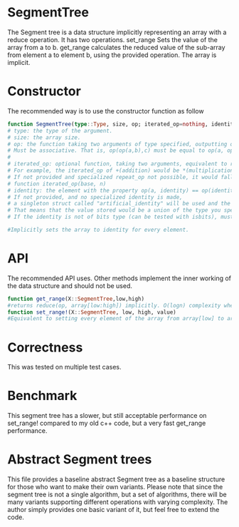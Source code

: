 # SegmentTree

The Segment tree is a data structure implicitly representing an array with a reduce operation. It has two operations.
set_range Sets the value of the array from a to b.
get_range calculates the reduced value of the sub-array from element a to element b, using the provided operation.
The array is implicit.

# Constructor

The recommended way is to use the constructor function as follow

```julia
function SegmentTree(type::Type, size, op; iterated_op=nothing, identity=nothing)
# type: the type of the argument.
# size: the array size.
# op: the function taking two arguments of type specified, outputting one answer of that type. (function (type,type)->type)
# Must be associative. That is, op(op(a,b),c) must be equal to op(a, op(b,c)) for every a, b, and c. 
# 
# iterated_op: optional function, taking two arguments, equivalent to reducing the same value to a single value
# For example, the iterated_op of +(addition) would be *(multiplication) and the iterated_op of *(multiplication) would be ^(exponentiation).
# If not provided and specialized repeat_op not possible, it would fall back to using the "exponentiation by squaring" rule.
# function iterated_op(base, n) 
# identity: the element with the property op(a, identity) == op(identity, a) == a for all a.
# If not provided, and no specialized identity is made,
# a singleton struct called "artificial_identity" will be used and the operations will be altered slightly to handle these cases.
# That means that the value stored would be a union of the type you specified and this special type.
# If the identity is not of bits type (can be tested with isbits), must instead be represented via a function ()->identity.

#Implicitly sets the array to identity for every element.
```
# API
The recommended API uses. Other methods implement the inner working of the data structure and should not be used.
```julia
function get_range(X::SegmentTree,low,high)
#returns reduce(op, array[low:high]) implicitly. O(logn) complexity where n is the size of the array.
function set_range!(X::SegmentTree, low, high, value)
#Equivalent to setting every element of the array from array[low] to array[high] to value "value". O(logn) complexity.
```

# Correctness
This was tested on multiple test cases.

# Benchmark
This segment tree has a slower, but still acceptable performance on set_range! compared to my old c++ code,
but a very fast get_range performance. 

# Abstract Segment trees
This file provides a baseline abstract Segment tree as a baseline structure for those who want to make their own variants.
Please note that since the segment tree is not a single algorithm, but a set of algorithms, there will be many variants supporting different operations
with varying complexity. The author simply provides one basic variant of it, but feel free to extend the code.


